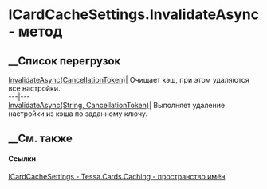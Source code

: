 # ICardCacheSettings.InvalidateAsync - метод
##  __Список перегрузок
[InvalidateAsync(CancellationToken)](M_Tessa_Cards_Caching_ICardCacheSettings_InvalidateAsync_1.htm)|
Очищает кэш, при этом удаляются все настройки.  
---|---  
[InvalidateAsync(String,
CancellationToken)](M_Tessa_Cards_Caching_ICardCacheSettings_InvalidateAsync.htm)|
Выполняет удаление настройки из кэша по заданному ключу.  
## __См. также
#### Ссылки
[ICardCacheSettings - ](T_Tessa_Cards_Caching_ICardCacheSettings.htm)
[Tessa.Cards.Caching - пространство имён](N_Tessa_Cards_Caching.htm)
